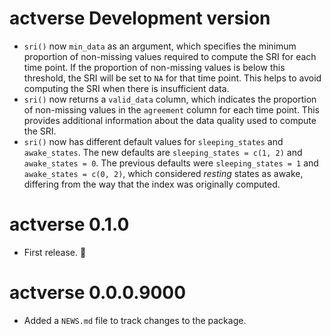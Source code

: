 # actverse Development version

- `sri()` now `min_data` as an argument, which specifies the minimum proportion of non-missing values required to compute the SRI for each time point. If the proportion of non-missing values is below this threshold, the SRI will be set to `NA` for that time point. This helps to avoid computing the SRI when there is insufficient data.
- `sri()` now returns a `valid_data` column, which indicates the proportion of non-missing values in the `agreement` column for each time point. This provides additional information about the data quality used to compute the SRI.
- `sri()` now has different default values for `sleeping_states` and `awake_states`. The new defaults are `sleeping_states = c(1, 2)` and `awake_states = 0`. The previous defaults were `sleeping_states = 1` and `awake_states = c(0, 2)`, which considered *resting* states as awake, differing from the way that the index was originally computed.

# actverse 0.1.0

- First release. 🎉

# actverse 0.0.0.9000

- Added a `NEWS.md` file to track changes to the package.
